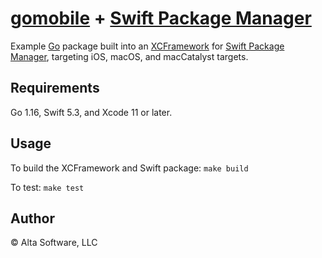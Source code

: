 # [gomobile](https://pkg.go.dev/golang.org/x/mobile/cmd/gomobile) + [Swift Package Manager](https://swift.org/package-manager/)

Example [Go](https://golang.org/) package built into an [XCFramework](https://developer.apple.com/documentation/swift_packages/distributing_binary_frameworks_as_swift_packages) for [Swift Package Manager](https://swift.org/package-manager/), targeting iOS, macOS, and macCatalyst targets.

## Requirements

Go 1.16, Swift 5.3, and Xcode 11 or later.

## Usage

To build the XCFramework and Swift package: `make build`

To test: `make test`

## Author

© Alta Software, LLC
